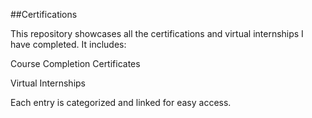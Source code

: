 ##Certifications

This repository showcases all the certifications and virtual internships I have completed. It includes:

Course Completion Certificates

Virtual Internships

Each entry is categorized and linked for easy access.


